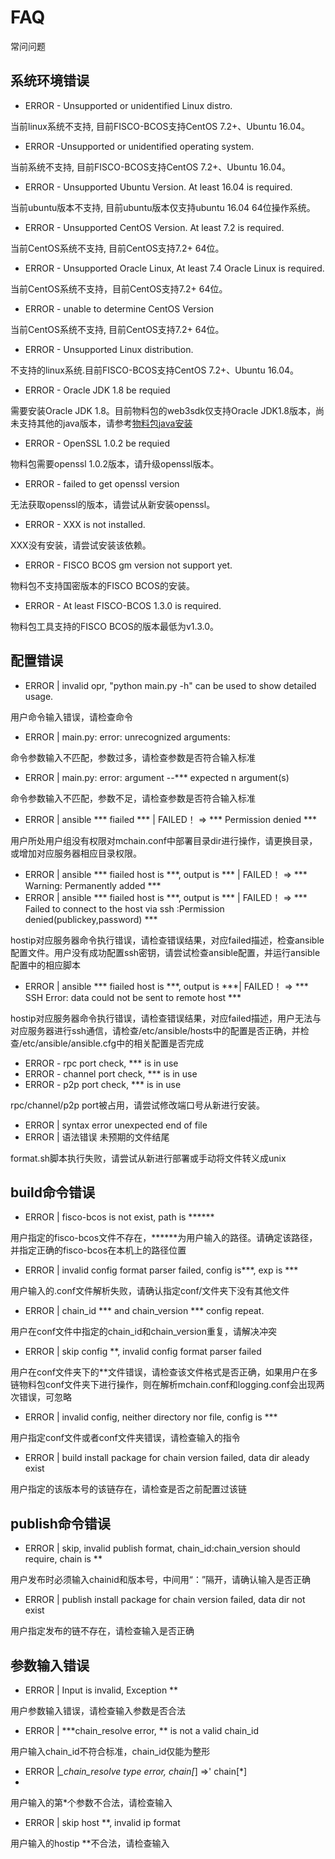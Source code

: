 # FAQ
常问问题

## 系统环境错误
- ERROR - Unsupported or unidentified Linux distro.  

当前linux系统不支持, 目前FISCO-BCOS支持CentOS 7.2+、Ubuntu 16.04。
- ERROR -Unsupported or unidentified operating system.
  
当前系统不支持, 目前FISCO-BCOS支持CentOS 7.2+、Ubuntu 16.04。
- ERROR - Unsupported Ubuntu Version. At least 16.04 is required.  
  
当前ubuntu版本不支持, 目前ubuntu版本仅支持ubuntu 16.04 64位操作系统。
- ERROR - Unsupported CentOS Version. At least 7.2 is required.  
  
当前CentOS系统不支持, 目前CentOS支持7.2+ 64位。
- ERROR - Unsupported Oracle Linux, At least 7.4 Oracle Linux is required.  

当前CentOS系统不支持，目前CentOS支持7.2+ 64位。
- ERROR - unable to determine CentOS Version

当前CentOS系统不支持, 目前CentOS支持7.2+ 64位。
- ERROR - Unsupported Linux distribution.

不支持的linux系统.目前FISCO-BCOS支持CentOS 7.2+、Ubuntu 16.04。
- ERROR - Oracle JDK 1.8 be requied  

需要安装Oracle JDK 1.8。目前物料包的web3sdk仅支持Oracle JDK1.8版本，尚未支持其他的java版本，请参考[物料包java安装](https://fisco-bcos-test.readthedocs.io/zh/latest/docs/tools/oracle_java.html)
- ERROR - OpenSSL 1.0.2 be requied  
  
物料包需要openssl 1.0.2版本，请升级openssl版本。
- ERROR - failed to get openssl version
  
无法获取openssl的版本，请尝试从新安装openssl。 
- ERROR - XXX is not installed. 
   
XXX没有安装，请尝试安装该依赖。
- ERROR - FISCO BCOS gm version not support yet.  
  
物料包不支持国密版本的FISCO BCOS的安装。
- ERROR - At least FISCO-BCOS 1.3.0 is required.  
  
物料包工具支持的FISCO BCOS的版本最低为v1.3.0。
## 配置错误
- ERROR | invalid opr,  \"python main.py -h\" can be used to show detailed usage.

用户命令输入错误，请检查命令

- ERROR | main.py: error: unrecognized arguments: 

命令参数输入不匹配，参数过多，请检查参数是否符合输入标准

- ERROR | main.py: error: argument --***  expected n argument(s)
  
命令参数输入不匹配，参数不足，请检查参数是否符合输入标准

- ERROR | ansible *** fiailed *** | FAILED！ => *** Permission denied ***
  
用户所处用户组没有权限对mchain.conf中部署目录dir进行操作，请更换目录，或增加对应服务器相应目录权限。

- ERROR | ansible *** fiailed  host is ***, output is *** | FAILED！ => *** Warning: Permanently added ***
- ERROR | ansible *** fiailed  host is ***, output is *** | FAILED！ => *** Failed to connect to the host via ssh :Permission denied(publickey,password) ***
  
hostip对应服务器命令执行错误，请检查错误结果，对应failed描述，检查ansible配置文件。用户没有成功配置ssh密钥，请尝试检查ansible配置，并运行ansible配置中的相应脚本

- ERROR | ansible *** fiailed  host is ***, output is ***| FAILED！ => *** SSH Error: data could not be sent to remote host ***

hostip对应服务器命令执行错误，请检查错误结果，对应failed描述，用户无法与对应服务器进行ssh通信，请检查/etc/ansible/hosts中的配置是否正确，并检查/etc/ansible/ansible.cfg中的相关配置是否完成

- ERROR -  rpc port check, *** is in use
- ERROR -  channel port check, *** is in use
- ERROR -  p2p port check, *** is in use
  
rpc/channel/p2p port被占用，请尝试修改端口号从新进行安装。

- ERROR | syntax error unexpected end of file
- ERROR | 语法错误 未预期的文件结尾

format.sh脚本执行失败，请尝试从新进行部署或手动将文件转义成unix
## build命令错误
- ERROR | fisco-bcos is not exist, path is ******

用户指定的fisco-bcos文件不存在，******为用户输入的路径。请确定该路径，并指定正确的fisco-bcos在本机上的路径位置

- ERROR | invalid config format parser failed, config is***, exp is ***

用户输入的.conf文件解析失败，请确认指定conf/文件夹下没有其他文件

- ERROR | chain_id *** and chain_version *** config repeat.

用户在conf文件中指定的chain_id和chain_version重复，请解决冲突

- ERROR | skip config **, invalid config format parser failed

用户在conf文件夹下的**文件错误，请检查该文件格式是否正确，如果用户在多链物料包conf文件夹下进行操作，则在解析mchain.conf和logging.conf会出现两次错误，可忽略

- ERROR | invalid config, neither directory nor file, config is ***

用户指定conf文件或者conf文件夹错误，请检查输入的指令

- ERROR | build install package for chain version failed, data dir aleady exist

用户指定的该版本号的该链存在，请检查是否之前配置过该链

## publish命令错误

- ERROR | skip, invalid publish format, chain_id:chain_version should require, chain is **

用户发布时必须输入chainid和版本号，中间用“：”隔开，请确认输入是否正确
- ERROR | publish install package for chain version failed, data dir not exist

用户指定发布的链不存在，请检查输入是否正确
## 参数输入错误

- ERROR | Input is invalid, Exception **

用户参数输入错误，请检查输入参数是否合法
- ERROR | ***chain_resolve error, ** is not a valid chain_id

用户输入chain_id不符合标准，chain_id仅能为整形
- ERROR |*_chain_resolve type error, chain[*] =>'  chain[*]
- 
用户输入的第*个参数不合法，请检查输入
- ERROR | skip host **, invalid ip format

用户输入的hostip **不合法，请检查输入











